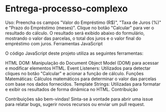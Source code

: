 # Entrega-processo-complexo

Uso:
Preencha os campos "Valor do Empréstimo (R$)", "Taxa de Juros (%)" e "Prazo do Empréstimo (meses)".
Clique no botão "Calcular" para ver o resultado do cálculo.
O resultado será exibido abaixo do formulário, mostrando o valor das parcelas, o total dos juros e o valor final do empréstimo com juros.
Ferramentas JavaScript

O código JavaScript deste projeto utiliza as seguintes ferramentas:

HTML DOM: Manipulação do Document Object Model (DOM) para acessar e modificar elementos HTML.
Event Listeners: Utilizados para detectar cliques no botão "Calcular" e acionar a função de cálculo.
Funções Matemáticas: Cálculos matemáticos para determinar o valor das parcelas com base nos dados fornecidos.
Template Strings: Utilizadas para formatar e exibir os resultados de forma dinâmica no HTML.
Contribuição

Contribuições são bem-vindas! Sinta-se à vontade para abrir uma issue para relatar bugs, sugerir novos recursos ou enviar um pull request.

